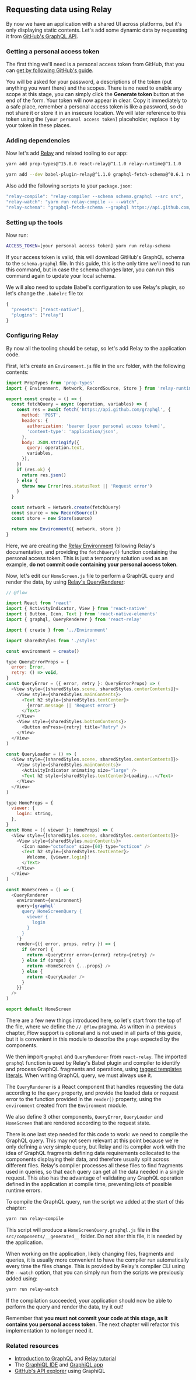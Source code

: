 ## Requesting data using Relay

By now we have an application with a shared UI across platforms, but it's only displaying static contents. Let's add some dynamic data by requesting it from [GitHub's GraphQL API](https://developer.github.com/v4/#github-graphql-api).

### Getting a personal access token

The first thing we'll need is a personal access token from GitHub, that you can [get by following GitHub's guide](https://help.github.com/articles/creating-a-personal-access-token-for-the-command-line/).

You will be asked for your password, a descriptions of the token \(put anything you want there\) and the scopes. There is no need to enable any scope at this stage, you can simply click the **Generate token** button at the end of the form. Your token will now appear in clear. Copy it immediately to a safe place, remember a personal access token is like a password, so do not share it or store it in an insecure location. We will later reference to this token using the `[your personal access token]` placeholder, replace it by your token in these places.

### Adding dependencies

Now let's add [Relay](https://facebook.github.io/relay/) and related tooling to our app:

```bash
yarn add prop-types@^15.0.0 react-relay@^1.1.0 relay-runtime@^1.1.0
```

```bash
yarn add --dev babel-plugin-relay@^1.1.0 graphql-fetch-schema@^0.6.1 relay-compiler@^1.1.0
```

Also add the following `scripts` to your `package.json`:

```js
"relay-compile": "relay-compiler --schema schema.graphql --src src",
"relay-watch": "yarn run relay-compile -- --watch",
"relay-schema": "graphql-fetch-schema --graphql https://api.github.com/graphql?access_token=$ACCESS_TOKEN",
```

### Setting up the tools

Now run:

```bash
ACCESS_TOKEN=[your personal access token] yarn run relay-schema
```

If your access token is valid, this will download GitHub's GraphQL schema to the `schema.graphql` file. In this guide, this is the only time we'll need to run this command, but in case the schema changes later, you can run this command again to update your local schema.

We will also need to update Babel's configuration to use Relay's plugin, so let's change the `.babelrc` file to:

```js
{
  "presets": ["react-native"],
  "plugins": ["relay"]
}
```

### Configuring Relay

By now all the tooling should be setup, so let's add Relay to the application code.

First, let's create an `Environment.js` file in the `src` folder, with the following contents:

```js
import PropTypes from 'prop-types'
import { Environment, Network, RecordSource, Store } from 'relay-runtime'

export const create = () => {
  const fetchQuery = async (operation, variables) => {
    const res = await fetch('https://api.github.com/graphql', {
      method: 'POST',
      headers: {
        authorization: 'bearer [your personal access token]',
        'content-type': 'application/json',
      },
      body: JSON.stringify({
        query: operation.text,
        variables,
      }),
    })
    if (res.ok) {
      return res.json()
    } else {
      throw new Error(res.statusText || 'Request error')
    }
  }

  const network = Network.create(fetchQuery)
  const source = new RecordSource()
  const store = new Store(source)

  return new Environment({ network, store })
}
```

Here, we are creating the [Relay Environment](https://facebook.github.io/relay/docs/relay-environment.html) following Relay's documentation, and providing the `fetchQuery()` function containing the personal access token. This is just a temporary solution used as an example, **do not commit code containing your personal access token**.

Now, let's edit our `HomeScreen.js` file to perform a GraphQL query and render the data, by using [Relay's QueryRenderer](https://facebook.github.io/relay/docs/query-renderer.html):

```js
// @flow

import React from 'react'
import { ActivityIndicator, View } from 'react-native'
import { Button, Icon, Text } from 'react-native-elements'
import { graphql, QueryRenderer } from 'react-relay'

import { create } from '../Environment'

import sharedStyles from './styles'

const environment = create()

type QueryErrorProps = {
  error: Error,
  retry: () => void,
}
const QueryError = ({ error, retry }: QueryErrorProps) => (
  <View style={[sharedStyles.scene, sharedStyles.centerContents]}>
    <View style={sharedStyles.mainContents}>
      <Text h2 style={sharedStyles.textCenter}>
        {error.message || 'Request error'}
      </Text>
    </View>
    <View style={sharedStyles.bottomContents}>
      <Button onPress={retry} title="Retry" />
    </View>
  </View>
)

const QueryLoader = () => (
  <View style={[sharedStyles.scene, sharedStyles.centerContents]}>
    <View style={sharedStyles.mainContents}>
      <ActivityIndicator animating size="large" />
      <Text h2 style={sharedStyles.textCenter}>Loading...</Text>
    </View>
  </View>
)

type HomeProps = {
  viewer: {
    login: string,
  },
}
const Home = ({ viewer }: HomeProps) => (
  <View style={[sharedStyles.scene, sharedStyles.centerContents]}>
    <View style={sharedStyles.mainContents}>
      <Icon name="octoface" size={60} type="octicon" />
      <Text h2 style={sharedStyles.textCenter}>
        Welcome, {viewer.login}!
      </Text>
    </View>
  </View>
)

const HomeScreen = () => (
  <QueryRenderer
    environment={environment}
    query={graphql`
      query HomeScreenQuery {
        viewer {
          login
        }
      }
    `}
    render={({ error, props, retry }) => {
      if (error) {
        return <QueryError error={error} retry={retry} />
      } else if (props) {
        return <HomeScreen {...props} />
      } else {
        return <QueryLoader />
      }
    }}
  />
)

export default HomeScreen
```

There are a few new things introduced here, so let's start from the top of the file, where we define the `// @flow` pragma. As written in a previous chapter, Flow support is optional and is not used in all parts of this guide, but it is convenient in this module to describe the `props` expected by the components.

We then import `graphql` and `QueryRenderer` from `react-relay`. The imported `graphql` function is used by Relay's Babel plugin and compiler to identify and process GraphQL fragments and operations, using [tagged templates literals](https://developer.mozilla.org/en-US/docs/Web/JavaScript/Reference/Template_literals#Tagged_template_literals). When writing GraphQL query, we must always use it.

The `QueryRenderer` is a React component that handles requesting the data according to the `query` property, and provide the loaded data or request error to the function provided in the `render()` property, using the `environment` created from the `Environment` module.

We also define 3 other components, `QueryError`, `QueryLoader` and `HomeScreen` that are rendered according to the request state.

There is one last step needed for this code to work: we need to compile the GraphQL query. This may not seem relevant at this point because we're only defining a very simple query, but Relay and its compiler work with the idea of GraphQL fragments defining data requirements collocated to the components displaying their data, and therefore usually split across different files. Relay's compiler processes all these files to find fragments used in queries, so that each query can get all the data needed in a single request. This also has the advantage of validating any GraphQL operation defined in the application at compile time, preventing lots of possible runtime errors.

To compile the GraphQL query, run the script we added at the start of this chapter:

```bash
yarn run relay-compile
```

This script will produce a `HomeScreenQuery.graphql.js` file in the `src/components/__generated__` folder. Do not alter this file, it is needed by the application.

When working on the application, likely changing files, fragments and queries, it is usually more convenient to have the compiler run automatically every time the files change. This is provided by Relay's compiler CLI using the `--watch` option, that you can simply run from the scripts we previously added using:

```bash
yarn run relay-watch
```

If the compilation succeeded, your application should now be able to perform the query and render the data, try it out!

Remember that **you must not commit your code at this stage, as it contains you personal access token**. The next chapter will refactor this implementation to no longer need it.

### Related resources

* [Introduction to GraphQL](http://graphql.org/learn/) and [Relay tutorial](https://facebook.github.io/relay/docs/tutorial.html)
* The [GraphiQL IDE](https://github.com/graphql/graphiql) and [GraphiQL app](https://github.com/skevy/graphiql-app)
* [GitHub's API explorer](https://developer.github.com/v4/explorer/) using GraphiQL



